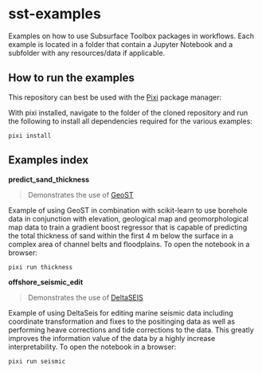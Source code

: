 # sst-examples
Examples on how to use Subsurface Toolbox packages in workflows. Each example is located in a folder that contain a Jupyter Notebook and a subfolder with any resources/data if applicable. 

## How to run the examples
This repository can best be used with the [Pixi](https://prefix.dev/) package manager:

With pixi installed, navigate to the folder of the cloned repository and run the following to install all dependencies required for the various examples:

    pixi install


## Examples index
**predict_sand_thickness** 
> Demonstrates the use of [GeoST](https://pypi.org/project/geost/) 

Example of using GeoST in combination with scikit-learn to use borehole data in conjunction with elevation, geological map and geomorphological map data to train a gradient boost regressor that is capable of predicting the total thickness of sand within the first 4 m below the surface in a complex area of channel belts and floodplains. To open the notebook in a browser:

    pixi run thickness

**offshore_seismic_edit** 
> Demonstrates the use of [DeltaSEIS](https://pypi.org/project/deltaseis/) 

Example of using DeltaSeis for editing marine seismic data including coordinate transformation and fixes to the positinging data as well as performing heave corrections and tide corrections to the data. This greatly improves the information value of the data by a highly increase interpretability. To open the notebook in a browser:

    pixi run seismic